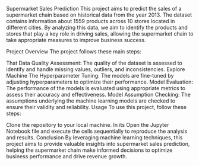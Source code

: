 Supermarket Sales Prediction
This project aims to predict the sales of a supermarket chain based on historical data from the year 2013. The dataset contains information about 1559 products across 10 stores located in different cities. By analyzing this data, we aim to identify the products and stores that play a key role in driving sales, allowing the supermarket chain to take appropriate measures to improve business success.


Project Overview
The project follows these main steps:

That
Data Quality Assessment: The quality of the dataset is assessed to identify and handle missing values, outliers, and inconsistencies.
Explore
Machine The
Hyperparameter Tuning: The models are fine-tuned by adjusting hyperparameters to optimize their performance.
Model Evaluation: The performance of the models is evaluated using appropriate metrics to assess their accuracy and effectiveness.
Model Assumption Checking: The assumptions underlying the machine learning models are checked to ensure their validity and reliability.
Usage
To use this project, follow these steps:

Clone the repository to your local machine.
In its
Open the Jupyter Notebook file and execute the cells sequentially to reproduce the analysis and results.
Conclusion
By leveraging machine learning techniques, this project aims to provide valuable insights into supermarket sales prediction, helping the supermarket chain make informed decisions to optimize business performance and drive revenue growth.
